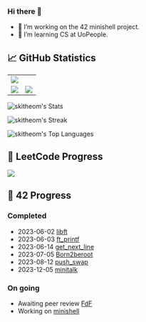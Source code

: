 ### Hi there 🐻

- 🔭 I’m working on the 42 minishell project.
- 🌱 I’m learning CS at UoPeople.

## 📈 GitHub Statistics

<table>
  <tr>
    <td colspan="2"><img src="http://github-profile-summary-cards.vercel.app/api/cards/profile-details?username=skitheom&theme=tokyonight" /></td>
  </tr>
  <tr>
    <td><img src="http://github-profile-summary-cards.vercel.app/api/cards/most-commit-language?username=skitheom&theme=tokyonight" /></td>
    <td><img src="http://github-profile-summary-cards.vercel.app/api/cards/stats?username=skitheom&theme=tokyonight" /></td>
  </tr>
</table>

![skitheom's Stats](https://github-readme-stats.vercel.app/api?username=skitheom&theme=blueberry&show_icons=true&hide_border=true&count_private=true)

![skitheom's Streak](https://github-readme-streak-stats.herokuapp.com/?user=skitheom&theme=blueberry&hide_border=true)

![skitheom's Top Languages](https://github-readme-stats.vercel.app/api/top-langs/?username=skitheom&theme=blueberry&show_icons=true&hide_border=true&layout=compact)

## 🚀 LeetCode Progress

<p align="left">
  <img src="https://leetcard.jacoblin.cool/skith?theme=unicorn&font=ABeeZee" />
</p>

## 💫 42 Progress

### Completed
- 2023-06-02 [libft](https://github.com/skitheom/libft)
- 2023-06-03 [ft_printf](https://github.com/skitheom/ft_printf)
- 2023-06-14 [get_next_line](https://github.com/skitheom/get_next_line)
- 2023-07-05 [Born2beroot](https://github.com/skitheom/born2beroot)
- 2023-08-12 [push_swap](https://github.com/skitheom/push_swap)
- 2023-12-05 [minitalk](https://github.com/skitheom/minitalk)

### On going
- Awaiting peer review [FdF](https://github.com/skitheom/FdF)
- Working on [minishell](https://github.com/kose-yusuke/minishell)
